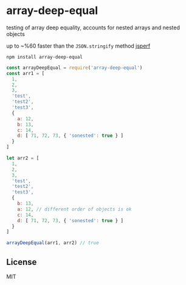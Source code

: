 # array-deep-equal
testing of array deep equality, accounts for nested arrays and nested objects

up to ~%60 faster than the `JSON.stringify` method [jsperf](https://jsperf.com/array-deep-equals)

`npm install array-deep-equal`

```javascript
const arrayDeepEqual = require('array-deep-equal')
const arr1 = [
  1,
  2,
  3,
  'test',
  'test2',
  'test3',
  {
    a: 12,
    b: 13,
    c: 14,
    d: [ 71, 72, 73, { 'sonested': true } ]
  }
]

let arr2 = [
  1,
  2,
  3,
  'test',
  'test2',
  'test3',
  {
    b: 13,
    a: 12, // different order of objects is ok
    c: 14,
    d: [ 71, 72, 73, { 'sonested': true } ]
  }
]

arrayDeepEqual(arr1, arr2) // true
```

## License
MIT
